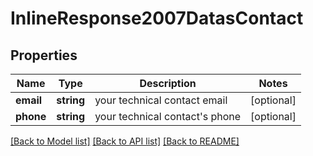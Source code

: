 # InlineResponse2007DatasContact

## Properties
Name | Type | Description | Notes
------------ | ------------- | ------------- | -------------
**email** | **string** | your technical contact email | [optional] 
**phone** | **string** | your technical contact&#x27;s phone | [optional] 

[[Back to Model list]](../../README.md#documentation-for-models) [[Back to API list]](../../README.md#documentation-for-api-endpoints) [[Back to README]](../../README.md)

